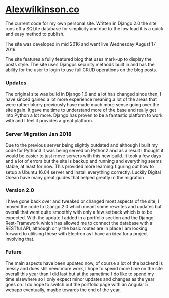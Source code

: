 # [Alexwilkinson.co](https://alexwilkinson.co)

The current code for my own personal site. Written in Django 2.0 the site runs off a SQLite database for simplicity and
due to the low load it is a quick and easy method to publish.

The site was developed in mid 2016 and went live Wednesday August 17 2016.

The site features a fully featured blog that uses mark-up to display the posts style. The site uses Djangos security methods
built in and has the ability for the user to login to use full CRUD operations on the blog posts.

### Updates
The original site was build in Django 1.9 and a lot has changed since then, I have sinced gained a lot more experience meaning a lot of the areas that were rather blurry previously have made much more sense going over the site again. It gave me time to understand more of the base and really get into Python a lot more. Django has proven to be a fantastic platform to work with and I feel it provides a great platform.

### Server Migration Jan 2018
Due to the previous server being slightly outdated and although I built my code for Python3 it was being served on Python2 and as a result I thought it would be easier to just move servers with this new build. It took a few days and a lot of errors but the site is backup and running and everything seems stable, at least for now. This provided more learning figuring out how to setup a Ubuntu 16.04 server and install everything correctly. Luckily Digital Ocean have many great guides that helped greatly in the migration

### Version 2.0
I have gone back over and tweaked or changed most aspects of the site, I moved the code to Django 2.0 which meant some rewrites and updates but overall that went quite smoothly with only a few setback which is to be expected. With the update I added in a portfolio section and the Django Rest-Framework which has allowed me to connect the database with a RESTful API, although only the basic routes are in place I am looking forward to utilising these with Electron as I have an idea for a project involving that.

### Future
The main aspects have been updated now, of course a lot of the backend is messy and does still need more work, I hope to spend more time on the site overall this year than I did last but at the sametime I do like to spend my time elsewhere so I only expect minor updates and changes as the year goes on. I do hope to switch out the portfolio page with an Angular 5 webapp eventually, maybe towards the end of the year.
